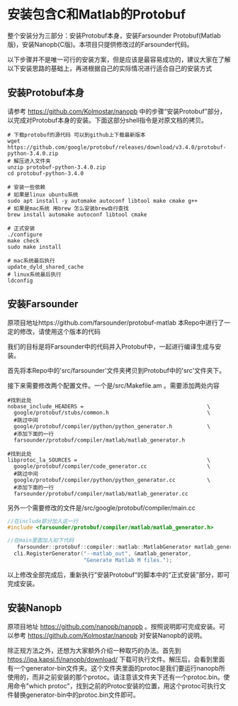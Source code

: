 # 安装包含C和Matlab的Protobuf

整个安装分为三部分：安装Protobuf本身，安装Farsounder Protobuf(Matlab版)，安装Nanopb(C版)。本项目只提供修改过的Farsounder代码。

以下步骤并不是唯一可行的安装方案，但是应该是最容易成功的，建议大家在了解以下安装思路的基础上，再进根据自己的实际情况进行适合自己的安装方式

## 安装Protobuf本身

请参考 https://github.com/Kolmostar/nanopb 中的步骤“安装Protobuf”部分，以完成对Protobuf本身的安装。下面这部分shell指令是对原文档的拷贝。

```shell
# 下载protobuf的源代码 可以到github上下载最新版本
wget https://github.com/google/protobuf/releases/download/v3.4.0/protobuf-python-3.4.0.zip
# 解压进入文件夹
unzip protobuf-python-3.4.0.zip
cd protobuf-python-3.4.0

# 安装一些依赖
# 如果是linux ubuntu系统
sudo apt install -y automake autoconf libtool make cmake g++
# 如果是mac系统 用brew 怎么安装brew自行查找
brew install automake autoconf libtool cmake

# 正式安装
./configure
make check
sudo make install

# mac系统最后执行
update_dyld_shared_cache
# linux系统最后执行
ldconfig
```

## 安装Farsounder

原项目地址https://github.com/farsounder/protobuf-matlab 
本Repo中进行了一定的修改，请使用这个版本的代码

我们的目标是将Farsounder中的代码并入Protobuf中，一起进行编译生成与安装。

首先将本Repo中的'src/farsounder'文件夹拷贝到Protobuf中的'src'文件夹下。

接下来需要修改两个配置文件。一个是/src/Makefile.am 。需要添加两处内容

```shell
#找到此处
nobase_include_HEADERS =                                       \
  google/protobuf/stubs/common.h                               \
  #跳过中间
  google/protobuf/compiler/python/python_generator.h           \
  #添加下面的一行
  farsounder/protobuf/compiler/matlab/matlab_generator.h

#找到此处
libprotoc_la_SOURCES =                                         \
  google/protobuf/compiler/code_generator.cc                   \
  #跳过中间
  google/protobuf/compiler/python/python_generator.cc          \
  #添加下面的一行
  farsounder/protobuf/compiler/matlab/matlab_generator.cc
```

另外一个需要修改的文件是/src/google/protobuf/compiler/main.cc

```c
//在include部分加入这一行
#include <farsounder/protobuf/compiler/matlab/matlab_generator.h>

//在main里面加入如下代码
   farsounder::protobuf::compiler::matlab::MatlabGenerator matlab_generator;
  cli.RegisterGenerator("--matlab_out", &matlab_generator,
                        "Generate Matlab M files.");
```

以上修改全部完成后，重新执行”安装Protobuf“的脚本中的“正式安装”部分，即可完成安装。

## 安装Nanopb

原项目地址 https://github.com/nanopb/nanopb 。按照说明即可完成安装。可以参考 https://github.com/Kolmostar/nanopb 对安装Nanopb的说明。

除正规方法之外，还想为大家额外介绍一种取巧的办法。首先到 https://jpa.kapsi.fi/nanopb/download/ 下载可执行文件。解压后，会看到里面有一个generator-bin文件夹。这个文件夹里面的protoc是我们要运行nanopb所使用的，而非之前安装的那个protoc。请注意该文件夹下还有一个protoc.bin。使用命令"which protoc"，找到之前的Protoc安装的位置，用这个protoc可执行文件替换generator-bin中的protoc.bin文件即可。
